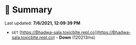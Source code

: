 # 📖 Summary
Last updated: **7/6/2021, 12:09:39 PM**

- `GET` [https://Bhadwa-sala.toxicblte.repl.co](https://Bhadwa-sala.toxicblte.repl.co) - **Down** (120213ms)
